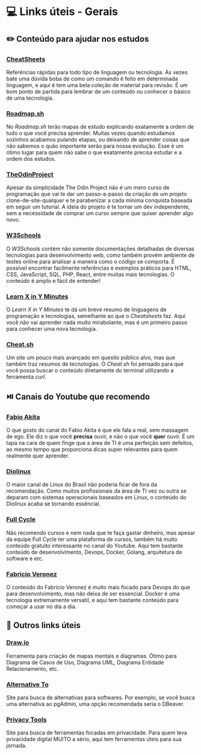 # :computer: Links úteis - Gerais

## :pencil2: Conteúdo para ajudar nos estudos

### [CheatSheets](https://cheatsheets.zip/)
Referências rápidas para todo tipo de linguagem ou tecnologia. Às vezes bate uma dúvida boba de como um comando é feito em determinada linguagem, e aqui é tem uma bela coleção de material para revisão. É um bom ponto de partida para lembrar de um conteúdo ou conhecer o básico de uma tecnologia.

### [Roadmap.sh](https://roadmap.sh/)
No *Roadmap.sh* terão mapas de estudo explicando exatamente a ordem de tudo o que você precisa aprender. Muitas vezes quando estudamos sozinhos acabamos pulando etapas, ou deixando de aprender coisas que não sabemos o quão importante serão para nossa evolução. Esse é um ótimo lugar para quem não sabe o que exatamente precisa estudar e a ordem dos estudos.

### [TheOdinProject](https://www.theodinproject.com/)
Apesar da simplicidade The Odin Project não é um mero curso de programação que vai te dar um passo-a-passo da criação de um projeto clone-de-site-qualquer e te parabenizar a cada minima conquista baseada em seguir um tutorial. A ideia do projeto é te tornar um dev independente, sem a necessidade de comprar um curso sempre que quiser aprender algo novo.

### [W3Schools](https://www.w3schools.com/)
O *W3Schools* contém não somente documentações detalhadas de diversas tecnologias para desenvolvimento web, como também provém ambiente de testes online para analisar a maneira como o código se comporta. É possível encontrar facilmente referências e exemplos práticos para HTML, CSS, JavaScript, SQL, PHP, React, entre muitas mais tecnologias. O conteúdo é amplo e fácil de entender!

### [Learn X in Y Minutes](https://learnxinyminutes.com/)
O *Learn X in Y Minutes* te dá um breve resumo de linguagens de programação e tecnologias, semelhante ao que o *Cheatsheets* faz. Aqui você não vai aprender nada muito mirabolante, mas é um primeiro passo para conhecer uma nova tecnologia.

### [Cheat.sh](https://cheat.sh/)
Um site um pouco mais avançado em quesito público alvo, mas que também traz resumos de tecnologias. O *Cheat.sh* foi pensado para que você possa buscar o conteúdo diretamente do terminal utilizando a ferramenta *curl*.

## :play_or_pause_button: Canais do Youtube que recomendo

### [Fabio Akita](https://www.youtube.com/@Akitando)
O que gosto do canal do Fabio Akita é que ele fala a real, sem massagem de ego. Ele diz o que você **precisa** ouvir, e não o que você **quer** ouvir. É um tapa na cara de quem finge que a área de TI é uma perfeição sem defeitos, ao mesmo tempo que proporciona dicas super relevantes para quem realmente quer aprender.

### [Diolinux](https://www.youtube.com/@Diolinux)
O maior canal de Linux do Brasil não poderia ficar de fora da recomendação. Como muitos profissionais da área de TI vez ou outra se deparam com sistemas operacionais baseados em Linux, o conteúdo do Diolinux acaba se tornando essêncial.

### [Full Cycle](https://www.youtube.com/@FullCycle)
Não recomendo cursos e nem nada que te faça gastar dinheiro, mas apesar da equipe Full Cycle ter uma plataforma de cursos, também há muito conteúdo gratuito interessante no canal do Youtube. Aqui tem bastante conteúdo de desenvolvimento, Devops, Docker, Golang, arquitetura de software e etc.

### [Fabricio Veronez](https://www.youtube.com/@fabricioveronez)
O conteúdo do Fabricio Veronez é muito mais focado para Devops do que para desenvolvimento, mas não deixa de ser essencial. Docker é uma tecnologia extremamente versatil, e aqui tem bastante conteúdo para começar a usar no dia a dia.

## :link: Outros links úteis

### [Draw.io](https://app.diagrams.net/)
Ferramenta para criação de mapas mentais e diagramas. Ótimo para Diagrama de Casos de Uso, Diagrama UML, Diagrama Entidade Relacionamento, etc.

### [Alternative To](https://alternativeto.net/)
Site para busca de alternativas para softwares. Por exemplo, se você busca uma alternativa ao pgAdmin, uma opção recomendada seria o DBeaver.

### [Privacy Tools](https://www.privacytools.io/)
Site para busca de ferramentas focadas em privacidade. Para quem leva privacidade digital MUITO a sério, aqui tem ferramentas úteis para sua jornada.